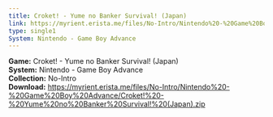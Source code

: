 ```yaml
---
title: Croket! - Yume no Banker Survival! (Japan)
link: https://myrient.erista.me/files/No-Intro/Nintendo%20-%20Game%20Boy%20Advance/Croket!%20-%20Yume%20no%20Banker%20Survival!%20(Japan).zip
type: single1
System: Nintendo - Game Boy Advance
---
```

<b>Game:</b> Croket! - Yume no Banker Survival! (Japan)<br>
<b>System:</b> Nintendo - Game Boy Advance<br>
<b>Collection:</b> No-Intro<br>
<b>Download:</b> https://myrient.erista.me/files/No-Intro/Nintendo%20-%20Game%20Boy%20Advance/Croket!%20-%20Yume%20no%20Banker%20Survival!%20(Japan).zip